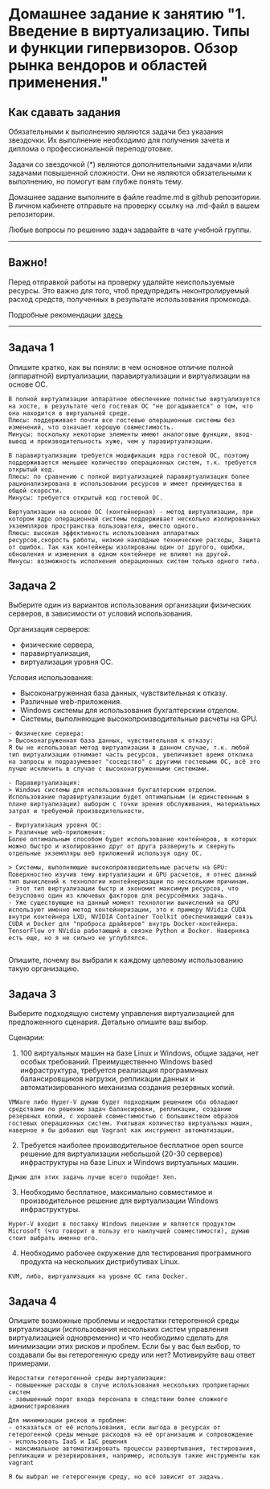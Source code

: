 
# Домашнее задание к занятию "1. Введение в виртуализацию. Типы и функции гипервизоров. Обзор рынка вендоров и областей применения."


## Как сдавать задания

Обязательными к выполнению являются задачи без указания звездочки. Их выполнение необходимо для получения зачета и диплома о профессиональной переподготовке.

Задачи со звездочкой (*) являются дополнительными задачами и/или задачами повышенной сложности. Они не являются обязательными к выполнению, но помогут вам глубже понять тему.

Домашнее задание выполните в файле readme.md в github репозитории. В личном кабинете отправьте на проверку ссылку на .md-файл в вашем репозитории.

Любые вопросы по решению задач задавайте в чате учебной группы.

---

## Важно!

Перед отправкой работы на проверку удаляйте неиспользуемые ресурсы.
Это важно для того, чтоб предупредить неконтролируемый расход средств, полученных в результате использования промокода.

Подробные рекомендации [здесь](https://github.com/netology-code/virt-homeworks/blob/virt-11/r/README.md)

---

## Задача 1

Опишите кратко, как вы поняли: в чем основное отличие полной (аппаратной) виртуализации, паравиртуализации и виртуализации на основе ОС.
```
В полной виртуализации аппаратное обеспечение полностью виртуализуется на хосте, в результате чего гостевая ОС "не догадывается" о том, что она находится в виртуальной среде.
Плюсы: поддерживает почти все гостевые операционные системы без изменений, что означает хорошую совместимость.
Минусы: поскольку некоторые элементы имеют аналоговые функции, ввод-вывод и производительность хуже, чем у паравиртуализации.

В паравиртуализации требуется модификация ядра гостевой ОС, поэтому поддерживается меньшее количество операционных систем, т.к. требуется открытый код.
Плюсы: по сравнению с полной виртуализацией паравиртуализация более рационализирована в использовании ресурсов и имеет преимущества в общей скорости.
Минусы: требуется открытый код гостевой ОС.

Виртуализации на основе ОС (контейнерная) - метод виртуализации, при котором ядро операционной системы поддерживает несколько изолированных экземпляров пространства пользователя, вместо одного.
Плюсы: высокая эффективность использования аппаратных ресурсов,скорость работы, низкие накладные технические расходы, Защита от ошибок. Так как контейнеры изолированы один от другого, ошибки, обновления и изменения в одном контейнере не влияют на другой.
Минусы: возможность исполнения операционных систем только одного типа.

```

## Задача 2

Выберите один из вариантов использования организации физических серверов, в зависимости от условий использования.

Организация серверов:
- физические сервера,
- паравиртуализация,
- виртуализация уровня ОС.

Условия использования:
- Высоконагруженная база данных, чувствительная к отказу.
- Различные web-приложения.
- Windows системы для использования бухгалтерским отделом.
- Системы, выполняющие высокопроизводительные расчеты на GPU.

```
- Физические сервера:
> Высоконагруженная база данных, чувствительная к отказу:
Я бы не использовал метод виртуализации в данном случае, т.к. любой тип виртуализации отнимает часть ресурсов, увеличивает время отклика на запросы и подразумевает "соседство" с другими гостевыми ОС, всё это лучше исключить в случае с высоконагруженными системами.

- Паравиртуализация:
> Windows системы для использования бухгалтерским отделом.
Использование паравиртуализации будет оптимальным (и единственным в плане виртуализации) выбором с точки зрения обслуживания, материальных затрат и требуемой производительности.

- Виртуализация уровня ОС:
> Различные web-приложения:
Более оптимальным способом будет использование контейнеров, в которых можно быстро и изолированно друг от друга развернуть и свернуть отдельные экземпляры веб приложений используя одну ОС.

> Системы, выполняющие высокопроизводительные расчеты на GPU:
Поверхностно изучив тему виртуализации и GPU расчетов, я отнес данный тип вычислений к технологии контейнеризации по нескольким причинам.
- Этот тип виртуализации быстр и экономит максимум ресурсов, что безусловно один из ключевых факторов для ресурсоёмких задачь.
- Уже существующие на данный момент технологии вычислений на GPU используют именно метод контейнеризации, это к примеру NVidia CUDA внутри контейнера LXD, NVIDIA Container Toolkit обеспечивающий связь CUDA и Docker для "проброса драйверов" внутрь Docker-контейнера. TensorFlow от NVidia работающий в связке Python и Docker. Наверняка есть еще, но я не сильно не углублялся.


```

Опишите, почему вы выбрали к каждому целевому использованию такую организацию.

## Задача 3

Выберите подходящую систему управления виртуализацией для предложенного сценария. Детально опишите ваш выбор.

Сценарии:

1. 100 виртуальных машин на базе Linux и Windows, общие задачи, нет особых требований. Преимущественно Windows based инфраструктура, требуется реализация программных балансировщиков нагрузки, репликации данных и автоматизированного механизма создания резервных копий.
```
VMWare либо Hyper-V думаю будет подходящим решением оба обладают средствами по решению задач балансировки, репликации, созданию резервных копий, с хорошей совместимостью с большинством образов гостевых операционных систем. Учитывая количество виртуальных машин, наверное я бы добавил еще Vagrant как инструмент автоматизации.
```

2. Требуется наиболее производительное бесплатное open source решение для виртуализации небольшой (20-30 серверов) инфраструктуры на базе Linux и Windows виртуальных машин.
```
Думаю для этих задачь лучше всего подойдет Xen.
```

3. Необходимо бесплатное, максимально совместимое и производительное решение для виртуализации Windows инфраструктуры.
```
Hyper-V входит в поставку Windows лицензии и является продуктом Microsoft (что говорит в пользу его наилучшей совместимости), думаю стоит выбрать именно его.
```

4. Необходимо рабочее окружение для тестирования программного продукта на нескольких дистрибутивах Linux.
```
KVM, либо, виртуализация на уровне OC типа Docker.
```

## Задача 4

Опишите возможные проблемы и недостатки гетерогенной среды виртуализации (использования нескольких систем управления виртуализацией одновременно) и что необходимо сделать для минимизации этих рисков и проблем. Если бы у вас был выбор, то создавали бы вы гетерогенную среду или нет? Мотивируйте ваш ответ примерами.
```
Недостатки гетерогенной среды виртуализации:
- повышенные расходы в случе использования нескольких проприетарных систем
- завышенный порог входа персонала в следствии более сложного администрирования 

Для минимизации рисков и проблем:
- отказаться от её использования, если выгода в ресурсах от гетерогенной среды меньше расходов на её организацию и сопровождение 
- использовать IaaS и IaC решения
- максимальное автоматизировать процессы развертывания, тестирования, репликации и резервирования, например, используя такие инструменты как vagrant

Я бы выбрал не гетерогенную среду, но всё зависит от задачь.
```

